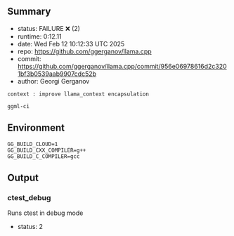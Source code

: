 ## Summary

- status:  FAILURE ❌ (2)
- runtime: 0:12.11
- date:    Wed Feb 12 10:12:33 UTC 2025
- repo:    https://github.com/ggerganov/llama.cpp
- commit:  https://github.com/ggerganov/llama.cpp/commit/956e06978616d2c3201bf3b0539aab9907cdc52b
- author:  Georgi Gerganov
```
context : improve llama_context encapsulation

ggml-ci
```

## Environment

```
GG_BUILD_CLOUD=1
GG_BUILD_CXX_COMPILER=g++
GG_BUILD_C_COMPILER=gcc
```

## Output

### ctest_debug

Runs ctest in debug mode
- status: 2
```

```

